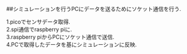 ##シミュレーションを行うPCにデータを送るためにソケット通信を行う.  

1.picoでセンサデータ取得.  
2.spi通信でraspberry piに.  
3.raspberry piからPCにソケット通信で送信.  
4.PCで取得したデータを基にシミュレーションに反映.  
